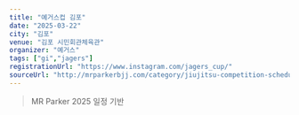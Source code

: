 ```yaml
---
title: "예거스컵 김포"
date: "2025-03-22"
city: "김포"
venue: "김포 시민회관체육관"
organizer: "예거스"
tags: ["gi","jagers"]
registrationUrl: "https://www.instagram.com/jagers_cup/"
sourceUrl: "http://mrparkerbjj.com/category/jiujitsu-competition-schedule/"
---
```


> MR Parker 2025 일정 기반
